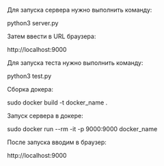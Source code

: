 Для запуска сервера нужно выполнить команду:

python3 server.py

Затем ввести в  URL браузера:

http://localhost:9000

Для запуска теста нужно выполнить команду:

python3 test.py

Сборка докера:

sudo docker build -t docker_name .

Запуск сервера в докере:

sudo docker run --rm -it  -p 9000:9000 docker_name

После запуска вводим в браузер:

 http://localhost:9000


